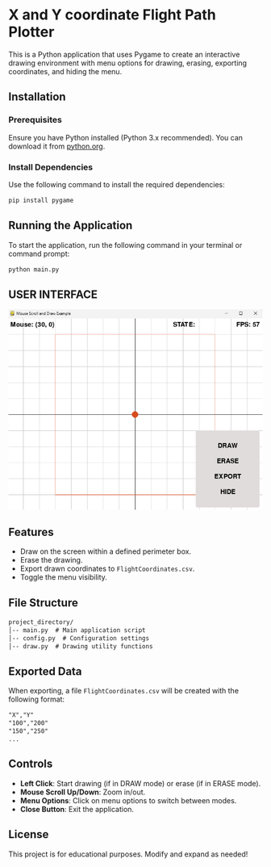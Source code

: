 # X and Y coordinate Flight Path Plotter

This is a Python application that uses Pygame to create an interactive drawing environment with menu options for drawing, erasing, exporting coordinates, and hiding the menu.

## Installation

### Prerequisites
Ensure you have Python installed (Python 3.x recommended). You can download it from [python.org](https://www.python.org/downloads/).

### Install Dependencies
Use the following command to install the required dependencies:

```sh
pip install pygame
```

## Running the Application
To start the application, run the following command in your terminal or command prompt:

```sh
python main.py
```
## USER INTERFACE
  ![image alt](https://github.com/Tofarati262/Flight_Path_Plotter/blob/26528420bdeecdfd02d51fc33efc343aeefbe1ba/Assets/image.png)

## Features
- Draw on the screen within a defined perimeter box.
- Erase the drawing.
- Export drawn coordinates to `FlightCoordinates.csv`.
- Toggle the menu visibility.

## File Structure
```
project_directory/
│-- main.py  # Main application script
│-- config.py  # Configuration settings
│-- draw.py  # Drawing utility functions
```

## Exported Data
When exporting, a file `FlightCoordinates.csv` will be created with the following format:

```
"X","Y"
"100","200"
"150","250"
...
```

## Controls
- **Left Click**: Start drawing (if in DRAW mode) or erase (if in ERASE mode).
- **Mouse Scroll Up/Down**: Zoom in/out.
- **Menu Options**: Click on menu options to switch between modes.
- **Close Button**: Exit the application.

## License
This project is for educational purposes. Modify and expand as needed!
